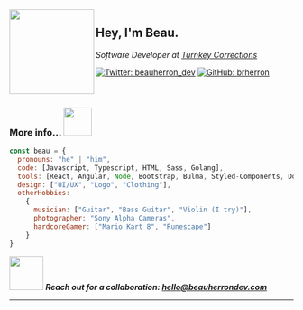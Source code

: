 
<img align='left' src="https://media.giphy.com/media/l3V0yA9zHe5m29sxW/giphy.gif" width="150">
<h2> Hey, I'm Beau. </h2>
<p><em>Software Developer at <a href="https://www.turnkeycorrections.com">Turnkey Corrections</a>
  
</em></p>

[![Twitter: beauherron_dev](https://img.shields.io/twitter/follow/beauherron_dev?style=social)](https://twitter.com/beaherron_dev)
[![GitHub: brherron](https://img.shields.io/github/followers/brherron?label=follow&style=social)](https://github.com/brherron)

</br>

### More info... <img src="https://media.giphy.com/media/XymDO6RFUWKR519zUD/giphy.gif" width="50">

```javascript
const beau = {
  pronouns: "he" | "him",
  code: [Javascript, Typescript, HTML, Sass, Golang],
  tools: [React, Angular, Node, Bootstrap, Bulma, Styled-Components, Docker, MySQL, AWS-Suite, Netlify, Asterisk],
  design: ["UI/UX", "Logo", "Clothing"],
  otherHobbies: 
    {
      musician: ["Guitar", "Bass Guitar", "Violin (I try)"],
      photographer: "Sony Alpha Cameras",
      hardcoreGamer: ["Mario Kart 8", "Runescape"]
    }
}
```

<img src="https://media.giphy.com/media/AKrYFKhCXpOYm834ro/giphy.gif" width="60"> <em><b>Reach out for a collaboration: <a href="mailto:hello@beauherrondev.com" target="_blank" rel="norefferer">hello@beauherrondev.com</a></em>

---

